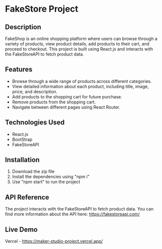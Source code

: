 # FakeStore Project

## Description

FakeShop is an online shopping platform where users can browse through a variety of products, view product details, add products to their cart, and proceed to checkout. This project is built using React.js and interacts with the FakeStoreAPI to fetch product data.

## Features

- Browse through a wide range of products across different categories.
- View detailed information about each product, including title, image, price, and description.
- Add products to the shopping cart for future purchase.
- Remove products from the shopping cart.
- Navigate between different pages using React Router.

## Technologies Used

- React.js
- BootStrap
- FakeStoreAPI

## Installation

1. Download the zip file
2. Install the dependencies using "npm i"
3. Use "npm start" to run the project

## API Reference

The project interacts with the FakeStoreAPI to fetch product data. You can find more information about the API here: https://fakestoreapi.com/

## Live Demo

Vercel - https://maker-studio-project.vercel.app/
